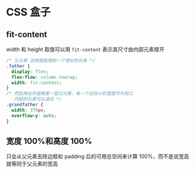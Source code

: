 # CSS 盒子

## fit-content

width 和 height 取值可以用 `fit-content` 表示其尺寸由内部元素撑开

```css
/* 父元素 这样就能得到一个很长的长条 */
.father {
  display: flex;
  flex-flow: column nowrap;
  width: fit-content;
}
/* 然后再在外面再套一层父元素，有一个比较小的宽度作为视口
   内部的元素可以滚动 */
.grandfather {
  width: 375px;
  overflow-y: auto;
}
```

## 宽度 100%和高度 100%

只会从父元素去除边框和 padding 后的可用总空间来计算 100%，而不是说宽高就等同于父元素的宽高
